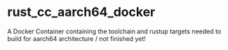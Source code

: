 # rust_cc_aarch64_docker
A Docker Container containing the toolchain and rustup targets needed to build for aarch64 architecture / not finished yet!
